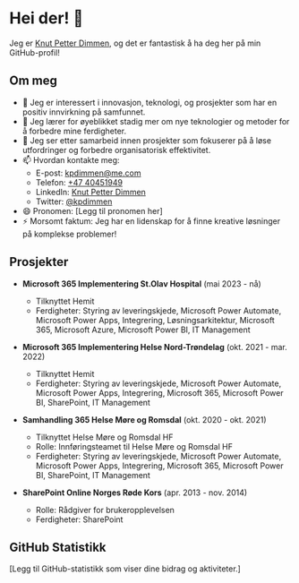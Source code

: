 # Hei der! 👋

Jeg er [Knut Petter Dimmen](linkedin.com/in/knut-petter-dimmen), og det er fantastisk å ha deg her på min GitHub-profil!

## Om meg
- 👀 Jeg er interessert i innovasjon, teknologi, og prosjekter som har en positiv innvirkning på samfunnet.
- 🌱 Jeg lærer for øyeblikket stadig mer om nye teknologier og metoder for å forbedre mine ferdigheter.
- 💞️ Jeg ser etter samarbeid innen prosjekter som fokuserer på å løse utfordringer og forbedre organisatorisk effektivitet.
- 📫 Hvordan kontakte meg:
  - E-post: [kpdimmen@me.com](mailto:kpdimmen@me.com)
  - Telefon: [+47 40451949](tel:+4740451949)
  - LinkedIn: [Knut Petter Dimmen](linkedin.com/in/knut-petter-dimmen)
  - Twitter: [@kpdimmen](https://twitter.com/kpdimmen)
- 😄 Pronomen: [Legg til pronomen her]
- ⚡ Morsomt faktum: Jeg har en lidenskap for å finne kreative løsninger på komplekse problemer!

## Prosjekter
- **Microsoft 365 Implementering St.Olav Hospital** (mai 2023 - nå)
  - Tilknyttet Hemit
  - Ferdigheter: Styring av leveringskjede, Microsoft Power Automate, Microsoft Power Apps, Integrering, Løsningsarkitektur, Microsoft 365, Microsoft Azure, Microsoft Power BI, IT Management

- **Microsoft 365 Implementering Helse Nord-Trøndelag** (okt. 2021 - mar. 2022)
  - Tilknyttet Hemit
  - Ferdigheter: Styring av leveringskjede, Microsoft Power Automate, Microsoft Power Apps, Integrering, Microsoft 365, Microsoft Power BI, SharePoint, IT Management

- **Samhandling 365 Helse Møre og Romsdal** (okt. 2020 - okt. 2021)
  - Tilknyttet Helse Møre og Romsdal HF
  - Rolle: Innføringsteamet til Helse Møre og Romsdal HF
  - Ferdigheter: Styring av leveringskjede, Microsoft Power Automate, Microsoft Power Apps, Integrering, Microsoft 365, Microsoft Power BI, SharePoint, IT Management

- **SharePoint Online Norges Røde Kors** (apr. 2013 - nov. 2014)
  - Rolle: Rådgiver for brukeropplevelsen
  - Ferdigheter: SharePoint

## GitHub Statistikk
[Legg til GitHub-statistikk som viser dine bidrag og aktiviteter.]

